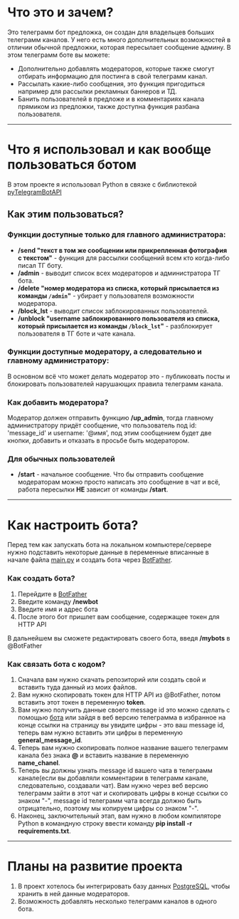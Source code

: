 ﻿# Что это и зачем?
Это телеграмм бот предложка, он создан для владельцев больших телеграмм каналов. У него есть много дополнительных возможностей в отличии обычной предложки, которая пересылает сообщение админу. В этом телеграмм боте вы можете:
* Дополнительно добавлять модераторов, которые также смогут отбирать информацию для постинга в свой телеграмм канал.
* Рассылать какие-либо сообщения, это функция пригодиться например для рассылки рекламных баннеров и ТД.
* Банить пользователей в предложе и в комментариях канала прямиком из предложки, также доступна функция разбана пользователя.
----
# Что я использовал и как вообще пользоваться ботом
В этом проекте я использовал Python в связке с библиотекой [pyTelegramBotAPI](https://pypi.org/project/pyTelegramBotAPI)

## Как этим пользоваться?
### Функции доступные только для главного администратора:
* **/send "текст в том же сообщении или прикрепленная фотография с текстом"** - функция для рассылки сообщений всем кто когда-либо писал ТГ боту.
* **/admin** - выводит список всех модераторов и администратора ТГ бота.
* **/delete "номер модератора из списка, который присылается из команды `/admin`"** - убирает у пользователя возможности модератора.
* **/block_lst** - выводит список заблокированных пользователей.
* **/unblock "username заблокированного пользователя из списка, который присылается из команды `/block_lst`"** - разблокирует пользователя в ТГ боте и чате канала.

### Функции доступные модератору, а следовательно и главному администратору:
В основном всё что может делать модератор это - публиковать посты и блокировать пользователей нарушающих правила телеграмм канала.

### Как добавить модератора?
Модератор должен отправить функцию **/up_admin**, тогда главному администратору придёт сообщение, что пользователь под id: 'message_id' и username: '@имя', под этим сообщением будет две кнопки, добавить и отказать в просьбе быть модератором.

### Для обычных пользователей
* **/start** - начальное сообщение.
Что бы отправить сообщение модераторам можно просто написать это сообщение в чат и всё, работа пересылки **НЕ** зависит от команды **/start**.
----
# Как настроить бота?
Перед тем как запускать бота на локальном компьютере/сервере нужно подставить некоторые данные в переменные вписанные в начале файла [main.py](https://github.com/DmitryVlasov30/TelegramBotSuggestion/blob/main/main.py) и создать бота через [BotFather](https://t.me/BotFather).

### Как создать бота?
1. Перейдите в [BotFather](https://t.me/BotFather)
2. Введите команду **/newbot**
3. Введите имя и адрес бота
4. После этого бот пришлет вам сообщение, содержащее токен для HTTP API

В дальнейшем вы сможете редактировать своего бота, введя **/mybots** в @BotFather

### Как связать бота с кодом?
1. Сначала вам нужно скачать репозиторий или создать свой и вставить туда данный из моих файлов.
2. Вам нужно скопировать токен для HTTP API из @BotFather, потом вставить этот токен в переменную **token**.
3. Вам нужно получить данные своего message id это можно сделать с помощью [бота](https://t.me/getmyid_bot) или зайдя в веб версию телеграмма в избранное на конце ссылки на страницу вы увидите цифры - это ваш message id, теперь вам нужно вставить эти цифры в переменную **general_message_id**. 
4. Теперь вам нужно скопировать полное название вашего телеграмм канала без знака **@** и вставить название в переменную **name_chanel**.
5. Теперь вы должны узнать message id вашего чата в телеграмм канале(если вы добавляли комментарии в телеграмм канале, следовательно, создавали чат). Вам нужно через веб версию телеграмм зайти в этот чат и скопировать цифры в конце ссылки со знаком "-", message id телеграмм чата всегда должно быть отрицательно, поэтому мы копируем цифры со знаком "-".
6. Наконец, заключительный этап, вам нужно в любом компиляторе Python в командную строку ввести команду **pip install -r requirements.txt**.
----
# Планы на развитие проекта
1. В проект хотелось бы интегрировать базу данных [PostgreSQL](https://www.postgresql.org), чтобы хранить в ней данные модераторов.
2. Возможность добавлять несколько телеграмм каналов в одного бота.


